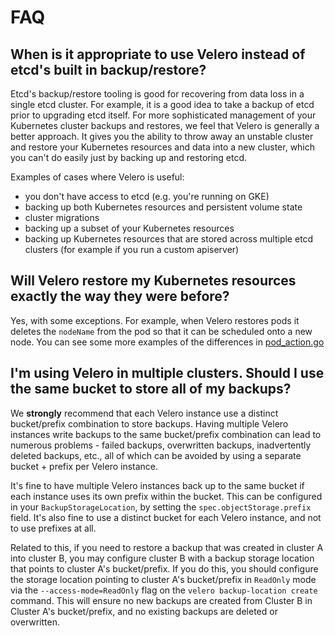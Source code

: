# FAQ

## When is it appropriate to use Velero instead of etcd's built in backup/restore?

Etcd's backup/restore tooling is good for recovering from data loss in a single etcd cluster. For
example, it is a good idea to take a backup of etcd prior to upgrading etcd itself. For more
sophisticated management of your Kubernetes cluster backups and restores, we feel that Velero is
generally a better approach. It gives you the ability to throw away an unstable cluster and restore
your Kubernetes resources and data into a new cluster, which you can't do easily just by backing up
and restoring etcd.

Examples of cases where Velero is useful:

* you don't have access to etcd (e.g. you're running on GKE)
* backing up both Kubernetes resources and persistent volume state
* cluster migrations
* backing up a subset of your Kubernetes resources
* backing up Kubernetes resources that are stored across multiple etcd clusters (for example if you
  run a custom apiserver)

## Will Velero restore my Kubernetes resources exactly the way they were before?

Yes, with some exceptions. For example, when Velero restores pods it deletes the `nodeName` from the
pod so that it can be scheduled onto a new node. You can see some more examples of the differences
in [pod_action.go](https://github.com/vmware-tanzu/velero/blob/v1.1.0/pkg/restore/pod_action.go)

## I'm using Velero in multiple clusters. Should I use the same bucket to store all of my backups?

We **strongly** recommend that each Velero instance use a distinct bucket/prefix combination to store backups.
Having multiple Velero instances write backups to the same  bucket/prefix combination can lead to numerous 
problems - failed backups, overwritten backups, inadvertently deleted backups, etc., all of which can be 
avoided by using a separate bucket + prefix per Velero instance. 

It's fine to have multiple Velero instances back up to the same bucket if each instance uses its own
prefix within the bucket. This can be configured in your `BackupStorageLocation`, by setting the 
`spec.objectStorage.prefix` field. It's also fine to use a distinct bucket for each Velero instance, 
and not to use prefixes at all.

Related to this, if you need to restore a backup that was created in cluster A into cluster B, you may 
configure cluster B with a backup storage location that points to cluster A's bucket/prefix. If you do
this, you should configure the storage location pointing to cluster A's bucket/prefix in `ReadOnly` mode
via the `--access-mode=ReadOnly` flag on the `velero backup-location create` command. This will ensure no
new backups are created from Cluster B in Cluster A's bucket/prefix, and no existing backups are deleted
or overwritten.
